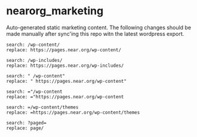 # nearorg_marketing

Auto-generated static marketing content. The following changes should be made manually after sync'ing this repo witn the latest wordpress export.
```To reference high bandwidth assets from wordpress
search: /wp-content/
replace: https://pages.near.org/wp-content/

search: /wp-includes/
replace: https://pages.near.org/wp-includes/

search: " /wp-content"
replace: " https://pages.near.org/wp-content"

search: ="/wp-content
replace: ="https://pages.near.org/wp-content

search: =/wp-content/themes
replace: =https://pages.near.org/wp-content/themes

search: ?paged=
replace: page/
